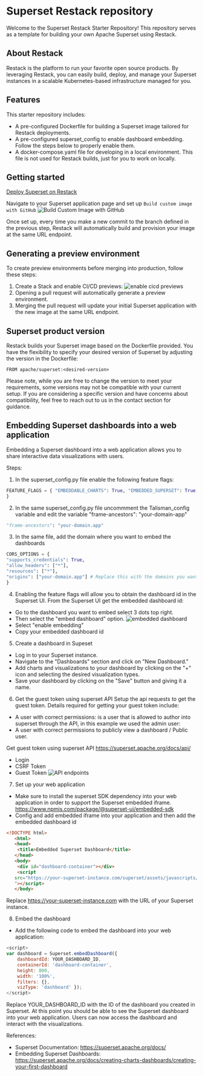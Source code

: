 # Superset Restack repository

Welcome to the Superset Restack Starter Repository! This repository serves as a  template for building your own Apache Superset using Restack.

## About Restack

Restack is the platform to run your favorite open source products. By leveraging Restack, you can easily build, deploy, and manage your Superset instances in a scalable Kubernetes-based infrastructure managed for you.

## Features

This starter repository includes:

- A pre-configured Dockerfile for building a Superset image tailored for Restack deployments.
- A pre-configured superset_config to enable dashboard embedding. Follow the steps below to properly enable them.
- A docker-compose.yaml file for developing in a local environment. This file is not used for Restack builds, just for you to work on locally.

## Getting started

[Deploy Superset on Restack](https://console.restack.io/onboarding/store/db4629fa-30c3-4e6c-8d96-492b44af021d)

Navigate to your Superset application page and set up  `Build custom image with GitHub` ![Build Custom Image with GitHub](images/build_custom_image.png)

Once set up, every time you make a new commit to the branch defined in the previous step, Restack will automatically build and provision your image at the same URL endpoint.

## Generating a preview environment

To create preview environments before merging into production, follow these steps:

1. Create a Stack and enable CI/CD previews: ![enable cicd previews](images/enable_cicd.png)
2. Opening a pull request will automatically generate a preview environment.
3. Merging the pull request will update your initial Superset application with the new image at the same URL endpoint.

## Superset product version
Restack builds your Superset image based on the Dockerfile provided. You have the flexibility to specify your desired version of Superset by adjusting the version in the Dockerfile:

```
FROM apache/superset:<desired-version>
```

Please note, while you are free to change the version to meet your requirements, some versions may not be compatible with your current setup. If you are considering a specific version and have concerns about compatibility, feel free to reach out to us in the contact section for guidance.

## Embedding Superset dashboards into a web application

Embedding a Superset dashboard into a web application allows you to share interactive data visualizations with users.

Steps:
1. In the superset_config.py file enable the following feature flags:

```Python
FEATURE_FLAGS = { "EMBEDDABLE_CHARTS": True, "EMBEDDED_SUPERSET": True,
}
```

2. In the same superset_config.py file uncommment the Talisman_config variable and edit the variable "frame-ancestors": "your-domain-app"
```Python
"frame-ancestors": "your-domain.app"
```

3. In the same file, add the domain where you want to embed the dashboards

```Python
CORS_OPTIONS = {
"supports_credentials": True,
"allow_headers": ["*"],
"resources": ["*"],
"origins": ["your-domain.app"] # Replace this with the domains you want to enable
}
```

4. Enabling the feature flags will allow you to obtain the dashboard id in the Superset UI.
From the Superset UI get the embedded dashboard id:
- Go to the dashboard you want to embed select 3 dots top right.
- Then select the "embed dashboard" option.
![embedded dashboard](images/superset_embed_dashboard.png)
- Select "enable embedding"
- Copy your embedded dashboard id

5. Create a dashboard in Supeset
- Log in to your Superset instance.
- Navigate to the "Dashboards" section and click on "New Dashboard."
- Add charts and visualizations to your dashboard by clicking on the "+" icon and selecting the desired visualization types.
- Save your dashboard by clicking on the "Save" button and giving it a name.

6. Get the guest token using superset API
Setup the api requests to get the guest token. Details required for getting your guest token include:
-  A user with correct permissions: is a user that is allowed to author into superset through the API, in this example we used the admin user:
- A user with correct permissions to publicly view a dashboard / Public user.

Get guest token using superset API https://superset.apache.org/docs/api/
- Login
- CSRF Token
- Guest Token
![API endpoints](images/api_endpoints.png)

7. Set up your web application
- Make sure to install the superset SDK dependency into your web application in order to support the Superset embedded iframe. https://www.npmjs.com/package/@superset-ui/embedded-sdk
- Config and add embedded iframe into your application and then add the embedded dashboard id

```Html
<!DOCTYPE html>
   <html>
   <head>
    <title>Embedded Superset Dashboard</title>
   </head>
   <body>
    <div id="dashboard-container"></div>
    <script
   src="https://your-superset-instance.com/superset/assets/javascripts/superset.js
   "></script>
   </body>
```

Replace https://your-superset-instance.com with the URL of your Superset instance.

8. Embed the dashboard
- Add the following code to embed the dashboard into your web application:

```Javascript
<script>
var dashboard = Superset.embedDashboard({ 
    dashboardId: YOUR_DASHBOARD_ID, 
    containerId: 'dashboard-container', 
    height: 800,
    width: '100%', 
    filters: {}, 
    vizType: 'dashboard' });
</script>

```

Replace YOUR_DASHBOARD_ID with the ID of the dashboard you created in Superset. 
At this point you should be able to see the Superset dashboard into your web
application. Users can now access the dashboard and interact with the visualizations.

References:
- Superset Documentation: https://superset.apache.org/docs/
- Embedding Superset Dashboards: https://superset.apache.org/docs/creating-charts-dashboards/creating-your-first-dashboard

